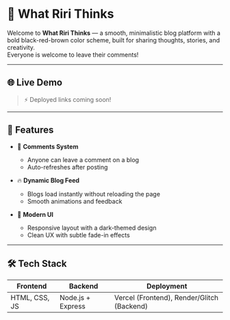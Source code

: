 # 📝 What Riri Thinks

Welcome to **What Riri Thinks** — a smooth, minimalistic blog platform with a bold black-red-brown color scheme, built for sharing thoughts, stories, and creativity.  
Everyone is welcome to leave their comments!

---

## 🌐 Live Demo

> ⚡ Deployed links coming soon!

---

## 📁 Features
  
- 💬 **Comments System**
  - Anyone can leave a comment on a blog
  - Auto-refreshes after posting

- 🔥 **Dynamic Blog Feed**
  - Blogs load instantly without reloading the page
  - Smooth animations and feedback

- 🎨 **Modern UI**
  - Responsive layout with a dark-themed design
  - Clean UX with subtle fade-in effects

---

## 🛠️ Tech Stack

| Frontend | Backend     | Deployment |
|----------|-------------|------------|
| HTML, CSS, JS | Node.js + Express | Vercel (Frontend), Render/Glitch (Backend) |

